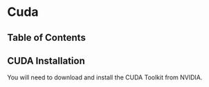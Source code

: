 # Cuda

## Table of Contents







## CUDA Installation

You will need to download and install the CUDA Toolkit from NVIDIA.
